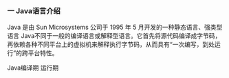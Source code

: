 ### 一 Java语言介绍 
Java 是由 Sun Microsystems 公司于 1995 年 5 月开发的一种静态语言、强类型语言
Java不同于一般的编译语言或解释型语言。它首先将源代码编译成字节码，
再依赖各种不同平台上的虚拟机来解释执行字节码，从而具有“一次编写，到处运行”的跨平台特性。

Java编译期 运行期